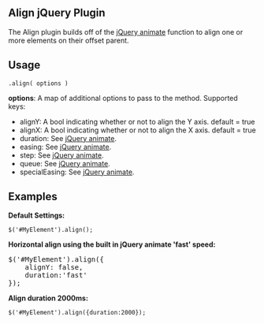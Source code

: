 ## Align jQuery Plugin

The Align plugin builds off of the [jQuery animate](http://api.jquery.com/animate/) function to align one or more elements on their offset parent.

## Usage

	.align( options )
**options**: A map of additional options to pass to the method. Supported keys:

* alignY: A bool indicating whether or not to align the Y axis. default = true
* alignX: A bool indicating whether or not to align the X axis. default = true
* duration: See [jQuery animate](http://api.jquery.com/animate/).
* easing: See [jQuery animate](http://api.jquery.com/animate/).
* step: See [jQuery animate](http://api.jquery.com/animate/).
* queue: See [jQuery animate](http://api.jquery.com/animate/).
* specialEasing: See [jQuery animate](http://api.jquery.com/animate/).

## Examples

**Default Settings:**

```
$('#MyElement').align();
```

**Horizontal align using the built in jQuery animate 'fast' speed:**
<pre>
$('#MyElement').align({
	alignY: false,
	duration:'fast'
});
</pre>

**Align duration 2000ms:**

```
$('#MyElement').align({duration:2000});
```